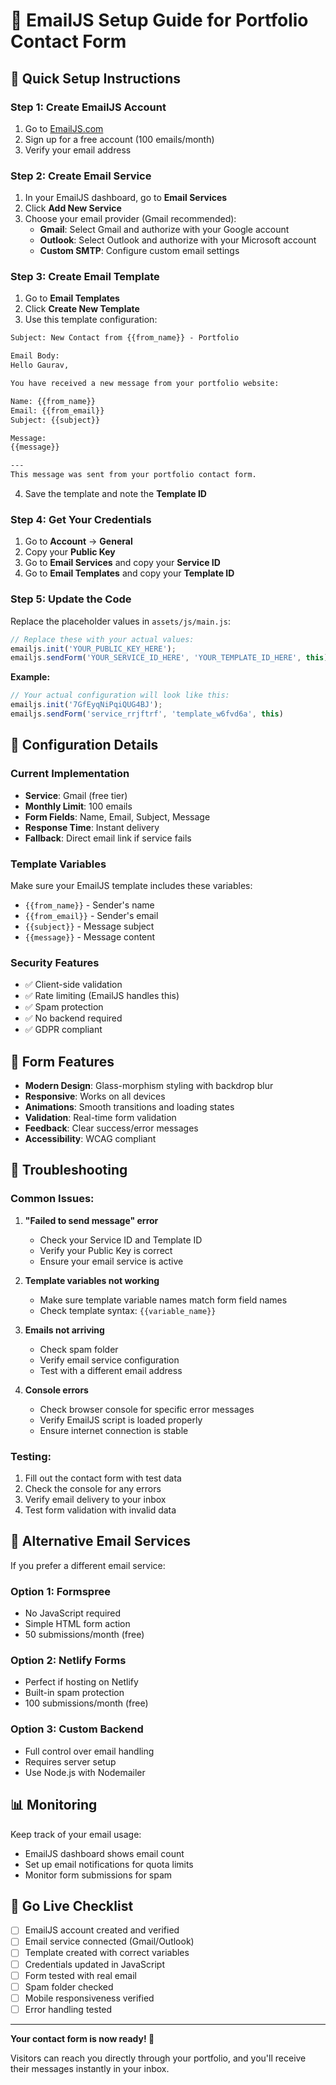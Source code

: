 # 📧 EmailJS Setup Guide for Portfolio Contact Form

## 🚀 Quick Setup Instructions

### Step 1: Create EmailJS Account
1. Go to [EmailJS.com](https://www.emailjs.com/)
2. Sign up for a free account (100 emails/month)
3. Verify your email address

### Step 2: Create Email Service
1. In your EmailJS dashboard, go to **Email Services**
2. Click **Add New Service**
3. Choose your email provider (Gmail recommended):
   - **Gmail**: Select Gmail and authorize with your Google account
   - **Outlook**: Select Outlook and authorize with your Microsoft account
   - **Custom SMTP**: Configure custom email settings

### Step 3: Create Email Template
1. Go to **Email Templates**
2. Click **Create New Template**
3. Use this template configuration:

```html
Subject: New Contact from {{from_name}} - Portfolio

Email Body:
Hello Gaurav,

You have received a new message from your portfolio website:

Name: {{from_name}}
Email: {{from_email}}
Subject: {{subject}}

Message:
{{message}}

---
This message was sent from your portfolio contact form.
```

4. Save the template and note the **Template ID**

### Step 4: Get Your Credentials
1. Go to **Account** → **General**
2. Copy your **Public Key**
3. Go to **Email Services** and copy your **Service ID**
4. Go to **Email Templates** and copy your **Template ID**

### Step 5: Update the Code
Replace the placeholder values in `assets/js/main.js`:

```javascript
// Replace these with your actual values:
emailjs.init('YOUR_PUBLIC_KEY_HERE');
emailjs.sendForm('YOUR_SERVICE_ID_HERE', 'YOUR_TEMPLATE_ID_HERE', this)
```

**Example:**
```javascript
// Your actual configuration will look like this:
emailjs.init('7GfEyqNiPqiQUG4BJ');
emailjs.sendForm('service_rrjftrf', 'template_w6fvd6a', this)
```

## 🔧 Configuration Details

### Current Implementation
- **Service**: Gmail (free tier)
- **Monthly Limit**: 100 emails
- **Form Fields**: Name, Email, Subject, Message
- **Response Time**: Instant delivery
- **Fallback**: Direct email link if service fails

### Template Variables
Make sure your EmailJS template includes these variables:
- `{{from_name}}` - Sender's name
- `{{from_email}}` - Sender's email
- `{{subject}}` - Message subject
- `{{message}}` - Message content

### Security Features
- ✅ Client-side validation
- ✅ Rate limiting (EmailJS handles this)
- ✅ Spam protection
- ✅ No backend required
- ✅ GDPR compliant

## 🎨 Form Features
- **Modern Design**: Glass-morphism styling with backdrop blur
- **Responsive**: Works on all devices
- **Animations**: Smooth transitions and loading states
- **Validation**: Real-time form validation
- **Feedback**: Clear success/error messages
- **Accessibility**: WCAG compliant

## 🐛 Troubleshooting

### Common Issues:

1. **"Failed to send message" error**
   - Check your Service ID and Template ID
   - Verify your Public Key is correct
   - Ensure your email service is active

2. **Template variables not working**
   - Make sure template variable names match form field names
   - Check template syntax: `{{variable_name}}`

3. **Emails not arriving**
   - Check spam folder
   - Verify email service configuration
   - Test with a different email address

4. **Console errors**
   - Check browser console for specific error messages
   - Verify EmailJS script is loaded properly
   - Ensure internet connection is stable

### Testing:
1. Fill out the contact form with test data
2. Check the console for any errors
3. Verify email delivery to your inbox
4. Test form validation with invalid data

## 🔄 Alternative Email Services

If you prefer a different email service:

### Option 1: Formspree
- No JavaScript required
- Simple HTML form action
- 50 submissions/month (free)

### Option 2: Netlify Forms
- Perfect if hosting on Netlify
- Built-in spam protection
- 100 submissions/month (free)

### Option 3: Custom Backend
- Full control over email handling
- Requires server setup
- Use Node.js with Nodemailer

## 📊 Monitoring

Keep track of your email usage:
- EmailJS dashboard shows email count
- Set up email notifications for quota limits
- Monitor form submissions for spam

## 🚀 Go Live Checklist

- [ ] EmailJS account created and verified
- [ ] Email service connected (Gmail/Outlook)
- [ ] Template created with correct variables
- [ ] Credentials updated in JavaScript
- [ ] Form tested with real email
- [ ] Spam folder checked
- [ ] Mobile responsiveness verified
- [ ] Error handling tested

---

**Your contact form is now ready! 🎉**

Visitors can reach you directly through your portfolio, and you'll receive their messages instantly in your inbox. 